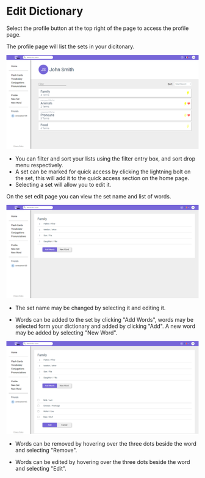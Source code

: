 # Edit Dictionary

Select the profile button at the top right of the page to access the profile page. 


The profile page will list the sets in your dicitonary.

![Profile](./images/profile.png)

-  You can filter and sort your lists using the filter entry box, and sort drop menu respectively. 
- A set can be marked for quick access by clicking the lightning bolt on the set, this will add it to the quick access section on the home page. 
- Selecting a set will allow you to edit it.

On the set edit page you can view the set name and list of words.

![Edit Set](./images/edit_set.png)

- The set name may be changed by selecting it and editing it.

- Words can be added to the set by clicking "Add Words", words may be selected form your dictionary and added by clicking "Add". A new word may be added by selecting "New Word". 

![Add Words](./images/edit_set_add_words.png)

- Words can be removed by hovering over the three dots beside the word and selecting "Remove". 

- Words can be edited by hovering over the three dots beside the word and selecting "Edit".
